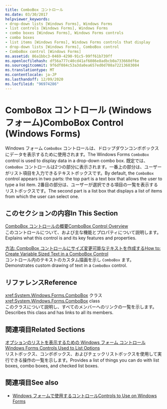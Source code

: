 ```yaml
---
title: ComboBox コントロール
ms.date: 03/30/2017
helpviewer_keywords:
- drop-down lists [Windows Forms], Windows Forms
- list controls [Windows Forms], Windows Forms
- combo boxes [Windows Forms], Windows Forms controls
- combo boxes
- list items [Windows Forms], Windows Forms controls that display
- drop-down lists [Windows Forms], ComboBox control
- ComboBox control [Windows Forms]
ms.assetid: 86a1bbc3-0469-4290-91c5-99ff61b739ff
ms.openlocfilehash: df56a777c40cd41af6086e8adbcb0a733660df6e
ms.sourcegitcommit: 9f6df084c53a3da0ea657ed0d708a72213683084
ms.translationtype: MT
ms.contentlocale: ja-JP
ms.lasthandoff: 12/09/2020
ms.locfileid: "96974286"
---
```

# <a name="combobox-control-windows-forms"></a><span data-ttu-id="56d5d-102">ComboBox コントロール (Windows フォーム)</span><span class="sxs-lookup"><span data-stu-id="56d5d-102">ComboBox Control (Windows Forms)</span></span>
<span data-ttu-id="56d5d-103">Windows フォーム `ComboBox` コントロールは、ドロップダウンコンボボックスにデータを表示するために使用されます。</span><span class="sxs-lookup"><span data-stu-id="56d5d-103">The Windows Forms `ComboBox` control is used to display data in a drop-down combo box.</span></span> <span data-ttu-id="56d5d-104">既定では、 `ComboBox` コントロールは2つの部分に表示されます。一番上の部分は、ユーザーがリスト項目を入力できるテキストボックスです。</span><span class="sxs-lookup"><span data-stu-id="56d5d-104">By default, the `ComboBox` control appears in two parts: the top part is a text box that allows the user to type a list item.</span></span> <span data-ttu-id="56d5d-105">2番目の部分は、ユーザーが選択できる項目の一覧を表示するリストボックスです。</span><span class="sxs-lookup"><span data-stu-id="56d5d-105">The second part is a list box that displays a list of items from which the user can select one.</span></span>  
  
## <a name="in-this-section"></a><span data-ttu-id="56d5d-106">このセクションの内容</span><span class="sxs-lookup"><span data-stu-id="56d5d-106">In This Section</span></span>  
 [<span data-ttu-id="56d5d-107">ComboBox コントロールの概要</span><span class="sxs-lookup"><span data-stu-id="56d5d-107">ComboBox Control Overview</span></span>](combobox-control-overview-windows-forms.md)  
 <span data-ttu-id="56d5d-108">このコントロールについて、および主な機能とプロパティについて説明します。</span><span class="sxs-lookup"><span data-stu-id="56d5d-108">Explains what this control is and its key features and properties.</span></span>  
  
 [<span data-ttu-id="56d5d-109">方法: ComboBox コントロールにサイズ変更可能なテキストを作成する</span><span class="sxs-lookup"><span data-stu-id="56d5d-109">How to: Create Variable Sized Text in a ComboBox Control</span></span>](how-to-create-variable-sized-text-in-a-combobox-control.md)  
 <span data-ttu-id="56d5d-110">コントロール内のテキストのカスタム描画を示し `ComboBox` ます。</span><span class="sxs-lookup"><span data-stu-id="56d5d-110">Demonstrates custom drawing of text in a `ComboBox` control.</span></span>  
  
## <a name="reference"></a><span data-ttu-id="56d5d-111">リファレンス</span><span class="sxs-lookup"><span data-stu-id="56d5d-111">Reference</span></span>  
 <span data-ttu-id="56d5d-112"><xref:System.Windows.Forms.ComboBox> クラス</span><span class="sxs-lookup"><span data-stu-id="56d5d-112"><xref:System.Windows.Forms.ComboBox> class</span></span>  
 <span data-ttu-id="56d5d-113">このクラスについて説明し、すべてのメンバーへのリンクの一覧を示します。</span><span class="sxs-lookup"><span data-stu-id="56d5d-113">Describes this class and has links to all its members.</span></span>  
  
## <a name="related-sections"></a><span data-ttu-id="56d5d-114">関連項目</span><span class="sxs-lookup"><span data-stu-id="56d5d-114">Related Sections</span></span>  
 [<span data-ttu-id="56d5d-115">オプションのリストを表示するための Windows フォーム コントロール</span><span class="sxs-lookup"><span data-stu-id="56d5d-115">Windows Forms Controls Used to List Options</span></span>](windows-forms-controls-used-to-list-options.md)  
 <span data-ttu-id="56d5d-116">リストボックス、コンボボックス、およびチェックリストボックスを使用して実行できる操作の一覧を示します。</span><span class="sxs-lookup"><span data-stu-id="56d5d-116">Provides a list of things you can do with list boxes, combo boxes, and checked list boxes.</span></span>  
  
## <a name="see-also"></a><span data-ttu-id="56d5d-117">関連項目</span><span class="sxs-lookup"><span data-stu-id="56d5d-117">See also</span></span>

- [<span data-ttu-id="56d5d-118">Windows フォームで使用するコントロール</span><span class="sxs-lookup"><span data-stu-id="56d5d-118">Controls to Use on Windows Forms</span></span>](controls-to-use-on-windows-forms.md)
